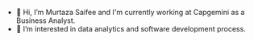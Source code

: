 - 👋 Hi, I’m Murtaza Saifee and I'm currently working at Capgemini as a Business Analyst.
- 👀 I’m interested in data analytics and software development process.



